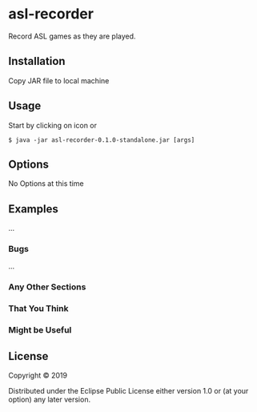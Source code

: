 # asl-recorder

Record ASL games as they are played.

## Installation

Copy JAR file to local machine

## Usage

Start by clicking on icon or

    $ java -jar asl-recorder-0.1.0-standalone.jar [args]

## Options

No Options at this time

## Examples

...

### Bugs

...

### Any Other Sections
### That You Think
### Might be Useful

## License

Copyright © 2019

Distributed under the Eclipse Public License either version 1.0 or (at
your option) any later version.
